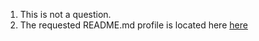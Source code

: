 1. This is not a question.
2. The requested README.md profile is located here [here](https://github.com/ameraj04/IDS2024F/blob/main/README.md)
